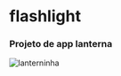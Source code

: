 # flashlight

### Projeto de app lanterna

![lanterninha](https://user-images.githubusercontent.com/103292859/183273008-bc446705-ecba-4ccb-8626-49790ca40011.jpg)

